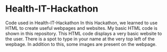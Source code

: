 # Health-IT-Hackathon
Code used in Health-IT-Hackathon
In this Hackathon, we learned to use HTML to create useful webpages and websites. My basic HTML code is shown in this repository.
This HTML code displays a very basic website to the user. There is a spot to type in your name at the very top left of the wepbage. In addition to this, some images are present on the webpage.
